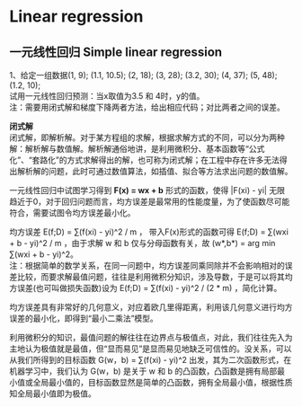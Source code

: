 # Linear regression
## 一元线性回归 Simple linear regression
1、给定一组数据(1, 9); (1.1, 10.5); (2, 18); (3, 28); (3.2, 30); (4, 37); (5, 48); (1.2, 10);   
试用一元线性回归预测：当x取值为3.5 和 4时，y的值。  
注：需要用闭式解和梯度下降两者方法，给出相应代码；对比两者之间的误差。 

**闭式解**  
闭式解，即解析解。对于某方程组的求解，根据求解方式的不同，可以分为两种解：解析解与数值解。解析解通俗地讲，是利用微积分、基本函数等“公式化”、“套路化”的方式求解得出的解，也可称为闭式解；在工程中存在许多无法得出解析解的问题，此时可通过数值算法，如插值、拟合等方法求出问题的数值解。   

一元线性回归中试图学习得到 **F(x) = wx + b** 形式的函数，使得 |F(xi) - yi| 无限趋近于0，对于回归问题而言，均方误差是最常用的性能度量，为了使函数尽可能符合，需要试图令均方误差最小化。    

均方误差 E(f;D) = ∑(f(xi) - yi)^2 / m ， 带入F(x)形式的函数可得 E(f;D) = ∑(wxi + b - yi)^2 / m ，由于求解 w 和 b 仅与分母函数有关，故 (w*,b*) = arg min ∑(wxi + b - yi)^2。  
注：根据简单的数学关系，在同一问题中，均方误差同乘同除并不会影响相对的误差比较，而要求解最值问题，往往是利用微积分知识，涉及导数，于是可以将其均方误差(也可叫做损失函数)设为 E(f;D) = ∑(f(xi) - yi)^2 / (2 * m) ，简化计算。  

均方误差具有非常好的几何意义，对应着欧几里得距离，利用该几何意义进行均方误差的最小化，即得到“最小二乘法”模型。  

利用微积分的知识，最值问题的解往往在边界点与极值点，对此，我们往往先入为主地认为极值就是最值，但“显而易见”是显而易见地缺乏可信性的。没关系，可以从我们所得到的目标函数 G(w，b) = ∑(f(xi) - yi)^2 出发，其为二次函数形式，在机器学习中，我们认为 G(w，b) 是关于 w 和 b 的凸函数，凸函数是拥有局部最小值或全局最小值的，目标函数显然是简单的凸函数，拥有全局最小值，根据性质知全局最小值即为极值。  
